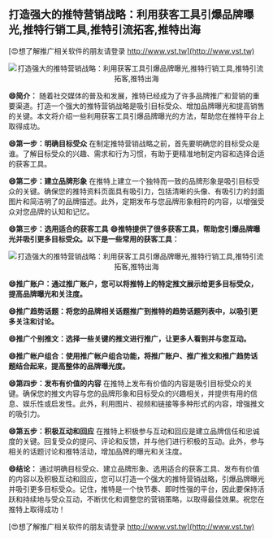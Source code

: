 ## **打造强大的推特营销战略：利用获客工具引爆品牌曝光,推特行销工具,推特引流拓客,推特出海**

[😍想了解推广相关软件的朋友请登录 http://www.vst.tw](http://www.vst.tw)

 <center><img src="https://vst.tw/MP4/tuiguang/png/0.png" alt="打造强大的推特营销战略：利用获客工具引爆品牌曝光,推特行销工具,推特引流拓客,推特出海"></center>

**😄简介：**
随着社交媒体的普及和发展，推特已经成为了许多品牌推广和营销的重要渠道。打造一个强大的推特营销战略是吸引目标受众、增加品牌曝光和提高销售的关键。本文将介绍一些利用获客工具引爆品牌曝光的方法，帮助您在推特平台上取得成功。

**😄第一步：明确目标受众**
在制定推特营销战略之前，首先要明确您的目标受众是谁。了解目标受众的兴趣、需求和行为习惯，有助于更精准地制定内容和选择合适的获客工具。

**😄第二步：建立品牌形象**
在推特上建立一个独特而一致的品牌形象是吸引目标受众的关键。确保您的推特资料页面具有吸引力，包括清晰的头像、有吸引力的封面图片和简洁明了的品牌描述。此外，定期发布与您品牌形象相符的内容，以增强受众对您品牌的认知和记忆。

**😄第三步：选用适合的获客工具**
**😄推特提供了很多获客工具，帮助您引爆品牌曝光并吸引更多目标受众。以下是一些常用的获客工具：**

 <center><img src="https://vst.tw/MP4/tuiguang/png/3.png" alt="打造强大的推特营销战略：利用获客工具引爆品牌曝光,推特行销工具,推特引流拓客,推特出海"></center>

**😄推广账户：通过推广账户，您可以将推特上的特定推文展示给更多目标受众，提高品牌曝光和关注度。**

**😄推广趋势话题：将您的品牌相关话题推广到推特的趋势话题列表中，以吸引更多关注和讨论。**

**😄推广个别推文：选择一些关键的推文进行推广，让更多人看到并与您互动。**

**😄推广帐户组合：使用推广帐户组合功能，将推广账户、推广推文和推广趋势话题结合起来，提高整体的品牌曝光度。**

**😄第四步：发布有价值的内容**
在推特上发布有价值的内容是吸引目标受众的关键。确保您的推文内容与您的品牌形象和目标受众的兴趣相关，并提供有用的信息、娱乐性或启发性。此外，利用图片、视频和链接等多种形式的内容，增强推文的吸引力。

**😄第五步：积极互动和回应**
在推特上积极参与互动和回应是建立品牌信任和忠诚度的关键。回复受众的提问、评论和反馈，并与他们进行积极的互动。此外，参与相关的话题讨论和推特活动，增加品牌的曝光和关注度。

**😄结论：**
通过明确目标受众、建立品牌形象、选用适合的获客工具、发布有价值的内容以及积极互动和回应，您可以打造一个强大的推特营销战略，引爆品牌曝光并吸引更多目标受众。记住，推特是一个快节奏、即时性强的平台，因此要保持活跃和持续地与受众互动，不断优化和调整您的营销策略，以取得最佳效果。祝您在推特上取得成功！

[😍想了解推广相关软件的朋友请登录 http://www.vst.tw](http://www.vst.tw)




